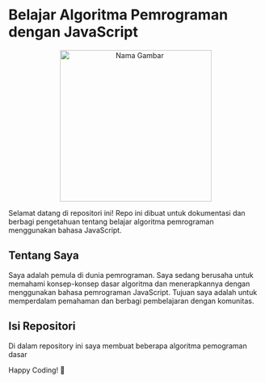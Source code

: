 # Belajar Algoritma Pemrograman dengan JavaScript
<p align="center"><img src="https://cdn.jsdelivr.net/gh/devicons/devicon/icons/javascript/javascript-original.svg" alt="Nama Gambar" style="width:300px;"></p>


Selamat datang di repositori ini! Repo ini dibuat untuk dokumentasi dan berbagi pengetahuan tentang belajar algoritma pemrograman menggunakan bahasa JavaScript.


## Tentang Saya

Saya adalah pemula di dunia pemrograman. Saya sedang berusaha untuk memahami konsep-konsep dasar algoritma dan menerapkannya dengan menggunakan bahasa pemrograman JavaScript. Tujuan saya adalah untuk memperdalam pemahaman dan berbagi pembelajaran dengan komunitas.

## Isi Repositori

Di dalam repository ini saya membuat beberapa algoritma pemograman dasar

Happy Coding! 🚀
